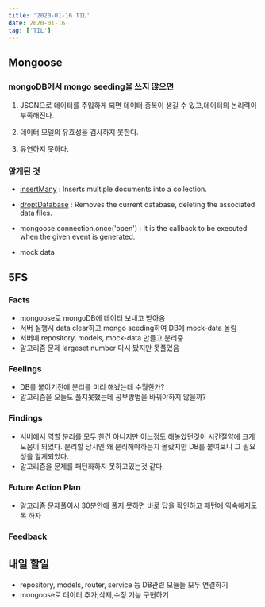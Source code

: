 ```yaml
---
title: '2020-01-16 TIL'
date: 2020-01-16
tag: ['TIL']
---
```


## Mongoose

### mongoDB에서 mongo seeding을 쓰지 않으면

1. JSON으로 데이터를 주입하게 되면 데이터 중복이 생길 수 있고,데이터의 논리력이 부족해진다.

2. 데이터 모델의 유효성을 검사하지 못한다.

3. 유연하지 못하다.

### 알게된 것

- [insertMany](https://docs.mongodb.com/manual/reference/method/db.collection.insertMany/) : Inserts multiple documents into a collection.

- [droptDatabase](https://docs.mongodb.com/manual/reference/method/db.dropDatabase/) : Removes the current database, deleting the associated data files.

- mongoose.connection.once('open') : It is the callback to be executed when the given event is generated.

- mock data

## 5FS

### Facts

- mongoose로 mongoDB에 데이터 보내고 받아옴
- 서버 실행시 data clear하고 mongo seeding하여 DB에 mock-data 올림
- 서버에 repository, models, mock-data 만들고 분리중
- 알고리즘 문제 largeset number 다시 봤지만 못풀었음

### Feelings

- DB를 붙이기전에 분리를 미리 해놨는데 수월한가?
- 알고리즘을 오늘도 풀지못했는데 공부방법을 바꿔야하지 않을까?

### Findings

- 서버에서 역할 분리를 모두 한건 아니지만 어느정도 해놓았던것이 시간절약에 크게 도움이 되었다. 분리할 당시엔 왜 분리해야하는지 몰랐지만 DB를 붙여보니 그 필요성을 알게되었다.
- 알고리즘을 문제를 패턴화하지 못하고있는것 같다.

### Future Action Plan

- 알고리즘 문제풀이시 30분안에 풀지 못하면 바로 답을 확인하고 패턴에 익숙해지도록 하자

### Feedback

## 내일 할일

- repository, models, router, service 등 DB관련 모듈들 모두 연결하기
- mongoose로 데이터 추가,삭제,수정 기능 구현하기
